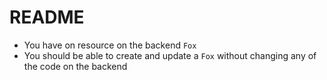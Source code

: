 # README

- You have on resource on the backend `Fox`
- You should be able to create and update a `Fox` without changing any of the code on the backend
